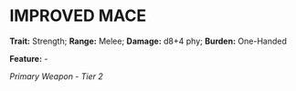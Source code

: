 # IMPROVED MACE

**Trait:** Strength; **Range:** Melee; **Damage:** d8+4 phy; **Burden:** One-Handed

**Feature:** -

*Primary Weapon - Tier 2*